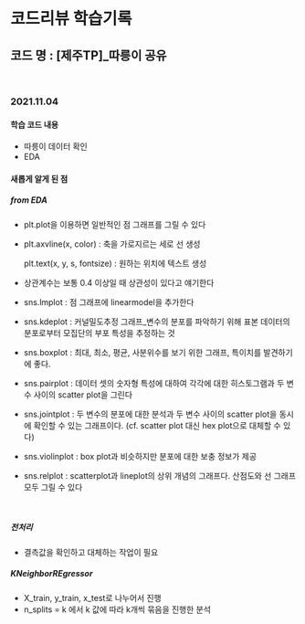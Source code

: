 # 코드리뷰 학습기록

## 코드 명 : [제주TP]_따릉이 공유

<br/>

### 2021.11.04

#### 학습 코드 내용

* 따릉이 데이터 확인
* EDA

#### 새롭게 알게 된 점

##### from EDA

* plt.plot을 이용하면 일반적인 점 그래프를 그릴 수 있다

* plt.axvline(x, color) : 축을 가로지르는 세로 선 생성

  plt.text(x, y, s, fontsize) : 원하는 위치에 텍스트 생성

* 상관계수는 보통 0.4 이상일 때 상관성이 있다고 얘기한다

* sns.lmplot : 점 그래프에 linearmodel을 추가한다

* sns.kdeplot : 커널밀도추정 그래프_변수의 분포를 파악하기 위해 표본 데이터의 분포로부터 모집단의 부포 특성을 추정하는 것

* sns.boxplot : 최대, 최소, 평균, 사분위수를 보기 위한 그래프, 특이치를 발견하기에 좋다.

* sns.pairplot : 데이터 셋의 숫자형 특성에 대하여 각각에 대한 히스토그램과 두 변수 사이의 scatter plot을 그린다

* sns.jointplot : 두 변수의 분포에 대한 분석과 두 변수 사이의 scatter plot을 동시에 확인할 수 있는 그래프이다. (cf. scatter plot 대신 hex plot으로 대체할 수 있다)

* sns.violinplot : box plot과 비슷하지만 분포에 대한 보충 정보가 제공

* sns.relplot : scatterplot과 lineplot의 상위 개념의 그래프다. 산점도와 선 그래프 모두 그릴 수 있다

<br/>

##### 전처리

* 결측값을 확인하고 대체하는 작업이 필요

##### KNeighborREgressor

* X_train, y_train, x_test로 나누어서 진행
* n_splits = k 에서 k 값에 따라 k개씩 묶음을 진행한 분석